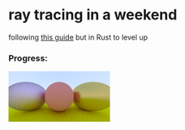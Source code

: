 # ray tracing in a weekend

following [this guide](https://raytracing.github.io/books/RayTracingInOneWeekend.html) but in Rust to level up

### Progress:

![current_progress](./outputs/8_material_diffused_shader_with_2_spheres.png)


